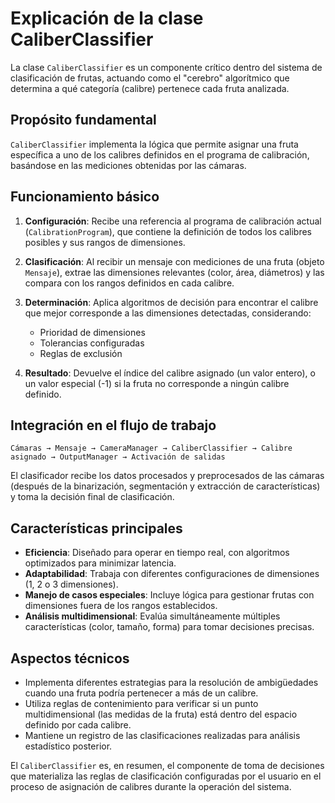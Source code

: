 # Explicación de la clase CaliberClassifier

La clase `CaliberClassifier` es un componente crítico dentro del sistema de clasificación de frutas, actuando como el "cerebro" algorítmico que determina a qué categoría (calibre) pertenece cada fruta analizada.

## Propósito fundamental

`CaliberClassifier` implementa la lógica que permite asignar una fruta específica a uno de los calibres definidos en el programa de calibración, basándose en las mediciones obtenidas por las cámaras.

## Funcionamiento básico

1. **Configuración**: Recibe una referencia al programa de calibración actual (`CalibrationProgram`), que contiene la definición de todos los calibres posibles y sus rangos de dimensiones.

2. **Clasificación**: Al recibir un mensaje con mediciones de una fruta (objeto `Mensaje`), extrae las dimensiones relevantes (color, área, diámetros) y las compara con los rangos definidos en cada calibre.

3. **Determinación**: Aplica algoritmos de decisión para encontrar el calibre que mejor corresponde a las dimensiones detectadas, considerando:
   - Prioridad de dimensiones
   - Tolerancias configuradas
   - Reglas de exclusión

4. **Resultado**: Devuelve el índice del calibre asignado (un valor entero), o un valor especial (-1) si la fruta no corresponde a ningún calibre definido.

## Integración en el flujo de trabajo

```
Cámaras → Mensaje → CameraManager → CaliberClassifier → Calibre asignado → OutputManager → Activación de salidas
```

El clasificador recibe los datos procesados y preprocesados de las cámaras (después de la binarización, segmentación y extracción de características) y toma la decisión final de clasificación.

## Características principales

- **Eficiencia**: Diseñado para operar en tiempo real, con algoritmos optimizados para minimizar latencia.
- **Adaptabilidad**: Trabaja con diferentes configuraciones de dimensiones (1, 2 o 3 dimensiones).
- **Manejo de casos especiales**: Incluye lógica para gestionar frutas con dimensiones fuera de los rangos establecidos.
- **Análisis multidimensional**: Evalúa simultáneamente múltiples características (color, tamaño, forma) para tomar decisiones precisas.

## Aspectos técnicos

- Implementa diferentes estrategias para la resolución de ambigüedades cuando una fruta podría pertenecer a más de un calibre.
- Utiliza reglas de contenimiento para verificar si un punto multidimensional (las medidas de la fruta) está dentro del espacio definido por cada calibre.
- Mantiene un registro de las clasificaciones realizadas para análisis estadístico posterior.

El `CaliberClassifier` es, en resumen, el componente de toma de decisiones que materializa las reglas de clasificación configuradas por el usuario en el proceso de asignación de calibres durante la operación del sistema.
